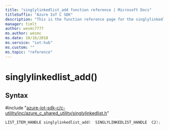 ```yaml
---                             
title: "singlylinkedlist_add function reference | Microsoft Docs" 
titleSuffix: "Azure IoT C SDK"            
description: "This is the function reference page for the singlylinkedlist_add() function in the Azure IoT C SDK. This SDK is used with Azure IoT Hub and Azure IoT Hub Device Provisioning Service"            
manager: timlt                 
author: wesmc7777              
ms.author: wesmc               
ms.date: 10/16/2018                    
ms.service: "iot-hub"             
ms.custom: ""                
ms.topic: "reference"        
---                            
```


# singlylinkedlist_add()

## Syntax

\#include "[azure-iot-sdk-c/c-utility/inc/azure_c_shared_utility/singlylinkedlist.h](../singlylinkedlist-h.md)"  
```C
LIST_ITEM_HANDLE singlylinkedlist_add(  SINGLYLINKEDLIST_HANDLE  C2);
```

